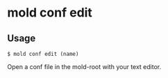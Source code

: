 mold conf edit 
===

## Usage 
`$ mold conf edit (name)`

Open a conf file in the mold-root with your text editor. 
